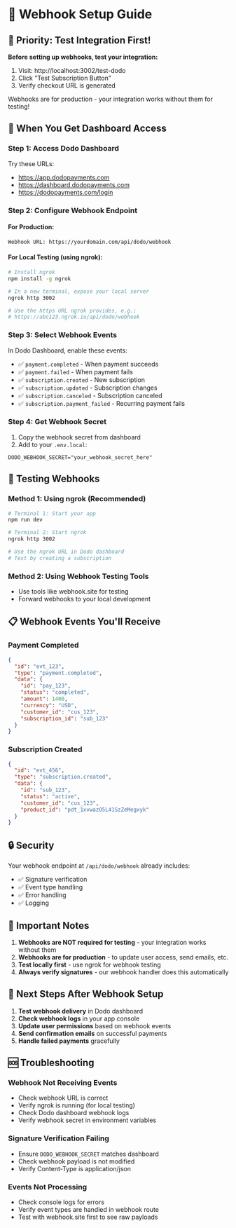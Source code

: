 # 📡 Webhook Setup Guide

## 🎯 Priority: Test Integration First!

**Before setting up webhooks, test your integration:**
1. Visit: http://localhost:3002/test-dodo
2. Click "Test Subscription Button"
3. Verify checkout URL is generated

Webhooks are for production - your integration works without them for testing!

## 🔧 When You Get Dashboard Access

### Step 1: Access Dodo Dashboard
Try these URLs:
- https://app.dodopayments.com
- https://dashboard.dodopayments.com
- https://dodopayments.com/login

### Step 2: Configure Webhook Endpoint

#### For Production:
```
Webhook URL: https://yourdomain.com/api/dodo/webhook
```

#### For Local Testing (using ngrok):
```bash
# Install ngrok
npm install -g ngrok

# In a new terminal, expose your local server
ngrok http 3002

# Use the https URL ngrok provides, e.g.:
# https://abc123.ngrok.io/api/dodo/webhook
```

### Step 3: Select Webhook Events

In Dodo Dashboard, enable these events:
- ✅ `payment.completed` - When payment succeeds
- ✅ `payment.failed` - When payment fails
- ✅ `subscription.created` - New subscription
- ✅ `subscription.updated` - Subscription changes
- ✅ `subscription.canceled` - Subscription canceled
- ✅ `subscription.payment_failed` - Recurring payment fails

### Step 4: Get Webhook Secret

1. Copy the webhook secret from dashboard
2. Add to your `.env.local`:
```env
DODO_WEBHOOK_SECRET="your_webhook_secret_here"
```

## 🧪 Testing Webhooks

### Method 1: Using ngrok (Recommended)
```bash
# Terminal 1: Start your app
npm run dev

# Terminal 2: Start ngrok
ngrok http 3002

# Use the ngrok URL in Dodo dashboard
# Test by creating a subscription
```

### Method 2: Using Webhook Testing Tools
- Use tools like webhook.site for testing
- Forward webhooks to your local development

## 📋 Webhook Events You'll Receive

### Payment Completed
```json
{
  "id": "evt_123",
  "type": "payment.completed",
  "data": {
    "id": "pay_123",
    "status": "completed",
    "amount": 1400,
    "currency": "USD",
    "customer_id": "cus_123",
    "subscription_id": "sub_123"
  }
}
```

### Subscription Created
```json
{
  "id": "evt_456", 
  "type": "subscription.created",
  "data": {
    "id": "sub_123",
    "status": "active",
    "customer_id": "cus_123",
    "product_id": "pdt_1xvwazO5L41SzZeMegxyk"
  }
}
```

## 🔒 Security

Your webhook endpoint at `/api/dodo/webhook` already includes:
- ✅ Signature verification
- ✅ Event type handling
- ✅ Error handling
- ✅ Logging

## 🚨 Important Notes

1. **Webhooks are NOT required for testing** - your integration works without them
2. **Webhooks are for production** - to update user access, send emails, etc.
3. **Test locally first** - use ngrok for webhook testing
4. **Always verify signatures** - our webhook handler does this automatically

## 🎯 Next Steps After Webhook Setup

1. **Test webhook delivery** in Dodo dashboard
2. **Check webhook logs** in your app console
3. **Update user permissions** based on webhook events
4. **Send confirmation emails** on successful payments
5. **Handle failed payments** gracefully

## 🆘 Troubleshooting

### Webhook Not Receiving Events
- Check webhook URL is correct
- Verify ngrok is running (for local testing)
- Check Dodo dashboard webhook logs
- Verify webhook secret in environment variables

### Signature Verification Failing
- Ensure `DODO_WEBHOOK_SECRET` matches dashboard
- Check webhook payload is not modified
- Verify Content-Type is application/json

### Events Not Processing
- Check console logs for errors
- Verify event types are handled in webhook route
- Test with webhook.site first to see raw payloads
